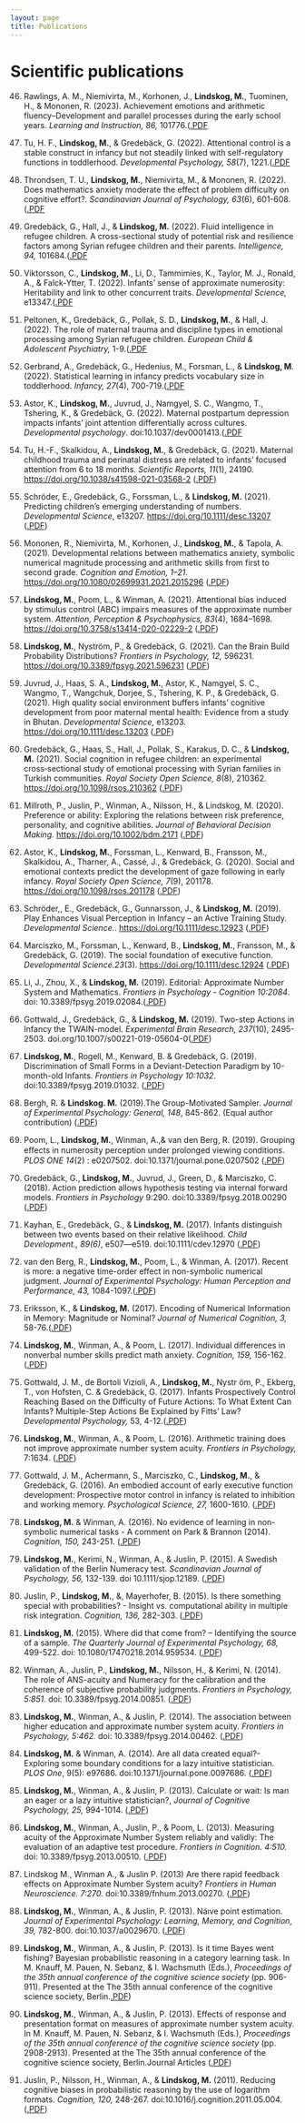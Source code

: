 ```yaml
---
layout: page
title: Publications
---
```


# Scientific publications
46. Rawlings, A. M., Niemivirta, M., Korhonen, J., **Lindskog, M.**, Tuominen, H., & Mononen, R. (2023). Achievement emotions and arithmetic fluency–Development and parallel processes during the early school years. *Learning and Instruction, 86,* 101776.([.PDF](pdf/publications/Rawlings_et_al_2023_LaI.pdf)

45. Tu, H. F., **Lindskog, M.**, & Gredebäck, G. (2022). Attentional control is a stable construct in infancy but not steadily linked with self-regulatory functions in toddlerhood. *Developmental Psychology, 58*(7), 1221.([.PDF](pdf/publications/Tu_et_al_2022_DevPsych.pdf)

44. Throndsen, T. U., **Lindskog, M.**, Niemivirta, M., & Mononen, R. (2022). Does mathematics anxiety moderate the effect of problem difficulty on cognitive effort?. *Scandinavian Journal of Psychology, 63*(6), 601-608.([.PDF](pdf/publications/Throndsen_et_al_2022_SJOP.pdf)

43. Gredebäck, G., Hall, J., & **Lindskog, M.** (2022). Fluid intelligence in refugee children. A cross-sectional study of potential risk and resilience factors among Syrian refugee children and their parents. *Intelligence, 94,* 101684.([.PDF](pdf/publications/Gredebäck_et_al_2022_Intelligence.pdf)

42. Viktorsson, C., **Lindskog, M.**, Li, D., Tammimies, K., Taylor, M. J., Ronald, A., & Falck‐Ytter, T. (2022). Infants’ sense of approximate numerosity: Heritability and link to other concurrent traits. *Developmental Science,* e13347.([.PDF](pdf/publications/Viktorsson_et_al_2022_DevSci.pdf)

41. Peltonen, K., Gredebäck, G., Pollak, S. D., **Lindskog, M.**, & Hall, J. (2022). The role of maternal trauma and discipline types in emotional processing among Syrian refugee children. *European Child & Adolescent Psychiatry,* 1-9.([.PDF](pdf/publications/Peltonen_et_al_2022_ECAP.pdf)
    
40. Gerbrand, A., Gredebäck, G., Hedenius, M., Forsman, L., & **Lindskog, M**. (2022). Statistical learning in infancy predicts vocabulary size in toddlerhood. *Infancy, 27*(4), 700-719.([.PDF](pdf/publications/Gerbrand_et_al_2022_Infancy.pdf)

39. Astor, K., **Lindskog, M.**, Juvrud, J., Namgyel, S. C., Wangmo, T., Tshering, K., & Gredebäck, G. (2022). Maternal postpartum depression impacts infants’ joint attention differentially across cultures. *Developmental psychology*. doi:10.1037/dev0001413.([.PDF](pdf/publications/Astor_et_al_2022_Dev_Psych.pdf)

38. Tu, H.-F., Skalkidou, A., **Lindskog, M.**, & Gredebäck, G. (2021). Maternal childhood trauma and perinatal distress are related to infants’ focused attention from 6 to 18 months. *Scientific Reports, 11*(1), 24190. https://doi.org/10.1038/s41598-021-03568-2 ([.PDF](pdf/publications/Tu_et_al_2021.pdf))

37. Schröder, E., Gredebäck, G., Forssman, L., & **Lindskog, M.** (2021). Predicting children’s emerging understanding of numbers. *Developmental Science*, e13207. https://doi.org/10.1111/desc.13207 ([.PDF](pdf/publications/Schroder_et_al_2021.pdf))

36. Mononen, R., Niemivirta, M., Korhonen, J., **Lindskog, M.**, & Tapola, A. (2021). Developmental relations between mathematics anxiety, symbolic numerical magnitude processing and arithmetic skills from first to second grade. *Cognition and Emotion, 1–21*. https://doi.org/10.1080/02699931.2021.2015296 ([.PDF](pdf/publications/Mononen_et_al_2021.pdf))

35. **Lindskog, M.**, Poom, L., & Winman, A. (2021). Attentional bias induced by stimulus control (ABC) impairs measures of the approximate number system. *Attention, Perception & Psychophysics, 83*(4), 1684–1698. https://doi.org/10.3758/s13414-020-02229-2 ([.PDF](pdf/publications/Lindskog_Winman_Poom_2021.pdf))

34. **Lindskog, M.**, Nyström, P., & Gredebäck, G. (2021). Can the Brain Build Probability Distributions? *Frontiers in Psychology, 12,* 596231. https://doi.org/10.3389/fpsyg.2021.596231 ([.PDF](pdf/publications/Lindskog_Nyström_Gredebäck_2021.pdf))

33. Juvrud, J., Haas, S. A., **Lindskog, M.**, Astor, K., Namgyel, S. C., Wangmo, T., Wangchuk, Dorjee, S., Tshering, K. P., & Gredebäck, G. (2021). High quality social environment buffers infants’ cognitive development from poor maternal mental health: Evidence from a study in Bhutan. *Developmental Science,* e13203. https://doi.org/10.1111/desc.13203 ([.PDF](pdf/publications/Juvrud_et_al_2021.pdf))

32. Gredebäck, G., Haas, S., Hall, J., Pollak, S., Karakus, D. C., & **Lindskog, M.** (2021). Social cognition in refugee children: an experimental cross‑sectional study of emotional processing with Syrian families in Turkish communities. *Royal Society Open Science, 8*(8), 210362. https://doi.org/10.1098/rsos.210362 ([.PDF](pdf/publications/Gredebäck_et_al_2021_RSOS.pdf))

31. Millroth, P., Juslin, P., Winman, A., Nilsson, H., & Lindskog, M. (2020). Preference or ability: Exploring the relations between risk preference, personality, and cognitive abilities. *Journal of Behavioral Decision Making.* https://doi.org/10.1002/bdm.2171 ([.PDF](pdf/publications/Millroth_Juslin_Winman_Nilsson_Lindskog_2020_JBDM.pdf))

30. Astor, K., **Lindskog, M.**, Forssman, L., Kenward, B., Fransson, M., Skalkidou, A., Tharner, A., Cassé, J., & Gredebäck, G. (2020). Social and emotional contexts predict the development of gaze following in early infancy. *Royal Society Open Science, 7*(9), 201178. https://doi.org/10.1098/rsos.201178  ([.PDF](pdf/publications/Astor_et_al_2020_Royal_Soc.pdf))

29. Schröder,, E., Gredebäck, G., Gunnarsson, J., & **Lindskog, M.** (2019). Play Enhances Visual Perception in Infancy – an Active Training Study. *Developmental Science.*. https://doi.org/10.1111/desc.12923 ([.PDF](pdf/publications/Schröder_Gredebäck_Gunnarsson_Lindskog_Dev_Sci_2019.pdf))

28. Marciszko, M., Forssman, L., Kenward, B., **Lindskog, M.**, Fransson, M., & Gredebäck, G. (2019). The social foundation of executive function. *Developmental Science.23*(3). https://doi.org/10.1111/desc.12924 ([.PDF](pdf/publications/Marciszko_Forssman_Kenaward_Lindskog_Fransson_Gredeb-ck_Dev_Sci_2019.pdf))

27. Li, J., Zhou, X., & **Lindskog, M.** (2019). Editorial: Approximate Number System and Mathematics. *Frontiers in Psychology - Cognition 10:2084*. doi: 10.3389/fpsyg.2019.02084.([.PDF](pdf/publications/Li_Zhou_Lindskog_2019_Frontiers.pdf))

26. Gottwald, J., Gredebäck, G., & **Lindskog, M.** (2019). Two-step Actions in Infancy the TWAIN-model. *Experimental Brain Research, 237*(10), 2495-2503. doi.org/10.1007/s00221-019-05604-0([.PDF](pdf/publications/Gottwald_Gredebäck_Lindskog_2019_ExperimentalBrainResearch.pdf))

25. **Lindskog, M.**, Rogell, M., Kenward, B. & Gredebäck, G. (2019). Discrimination of Small Forms in a Deviant-Detection Paradigm by 10-month-old Infants. *Frontiers in Psychology 10:1032*. doi:10.3389/fpsyg.2019.01032. ([.PDF](pdf/publications/Lindskog_Rogell_Kenward_Gredebäck_2019_Frontiers.pdf))

24. Bergh, R. & **Lindskog. M.** (2019).The Group-Motivated Sampler. *Journal of Experimental Psychology: General, 148*, 845-862. (Equal author contribution) ([.PDF](pdf/publications/Bergh_Lindskog_2019_JEP_G.pdf))

23. Poom, L., **Lindskog, M.**, Winman, A.,& van den Berg, R. (2019). Grouping eﬀects in numerosity perception under prolonged viewing conditions. *PLOS ONE 14*(2) : e0207502. doi:10.1371/journal.pone.0207502  ([.PDF](pdf/publications/Poom_Lindskog_Winman_vandenBerg_2019_PLOSOne.pdf))

22. Gredebäck, G., **Lindskog, M.**, Juvrud, J., Green, D., & Marciszko, C. (2018). Action prediction allows hypothesis testing via internal forward models. *Frontiers in Psychology* 9:290. doi:10.3389/fpsyg.2018.00290 ([.PDF](pdf/publications/Gredebäck_Lindskog_Juvrud_Green_Marciszko_2018_Frontiers.pdf))

21. Kayhan, E., Gredebäck, G., & **Lindskog, M.** (2017). Infants distinguish between two events based on their relative likelihood. *Child Development., 89(6)*, e507—e519. doi:10.1111/cdev.12970 ([.PDF](pdf/publications/Kayhan_Gredeback_Lindskog_2017_ChildDev.pdf))

20. van den Berg, R., **Lindskog, M.**, Poom, L., & Winman, A. (2017). Recent is more: a negative time-order effect in non-symbolic numerical judgment. *Journal of Experimental Psychology: Human Perception and Performance, 43,* 1084-1097.([.PDF](pdf/publications/vandenBerg_Lindskog_Poom_Winman_2017_JEP_HPP.pdf))

19. Eriksson, K., & **Lindskog, M.** (2017). Encoding of Numerical Information in Memory: Magnitude or Nominal? *Journal of Numerical Cognition, 3,* 58-76.([.PDF](pdf/publications/Eriksson_Lindskog_2017_JNC.pdf))

18. **Lindskog, M.**, Winman, A., & Poom, L. (2017). Individual differences in nonverbal number skills predict math anxiety. *Cognition, 159,* 156-162. ([.PDF](pdf/publications/Lindskog_Winman_Poom_2017_Cognition.pdf))

17. Gottwald, J. M., de Bortoli Vizioli, A., **Lindskog, M.**, Nystr ̈om, P., Ekberg, T., von Hofsten, C. & Gredebäck, G. (2017). Infants Prospectively Control Reaching Based on the Difficulty of Future Actions: To What Extent Can Infants? Multiple-Step Actions Be Explained by Fitts’ Law? *Developmental Psychology,* 53, 4-12.([.PDF](pdf/publications/Gottwald_et_al_2017_DevPsy.pdf))

16. **Lindskog, M.**, Winman, A., & Poom, L. (2016). Arithmetic training does not improve approximate number system acuity. *Frontiers in Psychology,* 7:1634. ([.PDF](pdf/publications/Lindskog_Winman_Poom_2016_Frontiers.pdf))

15. Gottwald, J. M., Achermann, S., Marciszko, C., **Lindskog, M.**, & Gredebäck, G. (2016). An embodied account of early executive function development: Prospective motor control in infancy is related to inhibition and working memory. *Psychological Science, 27,* 1600-1610. ([.PDF](pdf/publications/Gottwald_Achermann_Marciszko_Lindskog_Gredebäck_2016_PsySci.pdf))

14. **Lindskog, M.** & Winman, A. (2016). No evidence of learning in non-symbolic numerical tasks - A comment on Park & Brannon (2014). *Cognition, 150,* 243-251. ([.PDF](pdf/publications/Lindskog_Winman_2016_Cognition.pdf))

13. **Lindskog, M.**, Kerimi, N., Winman, A., & Juslin, P. (2015). A Swedish validation of the Berlin Numeracy test. *Scandinavian Journal of Psychology, 56,* 132-139. doi 10.1111/sjop.12189.  ([.PDF](pdf/publications/Lindskog_Kerimi_Winman_Juslin_2015_SJoP.pdf))

12. Juslin, P., **Lindskog, M.**, &, Mayerhofer, B. (2015). Is there something special with probabilities? - Insight vs. computational ability in multiple risk integration. *Cognition, 136,* 282-303. ([.PDF](pdf/publications/Juslin_Lindskog_Mayerhofer_2015_Cognition.pdf))

11. **Lindskog, M.** (2015). Where did that come from? – Identifying the source of a sample. *The Quarterly Journal of Experimental Psychology, 68,* 499-522. doi: 10.1080/17470218.2014.959534. ([.PDF](pdf/publications/Lindskog_2015_QJEP.pdf))

10. Winman, A., Juslin, P., **Lindskog, M.**, Nilsson, H., & Kerimi, N. (2014). The role of ANS-acuity and Numeracy for the calibration and the coherence of subjective probability judgments. *Frontiers in Psychology, 5:851.* doi: 10.3389/fpsyg.2014.00851. ([.PDF](pdf/publications/Winman_Juslin_Lindskog_Nilsson_Kerimi_2014_Frontiers.pdf))

9. **Lindskog, M.**, Winman, A., & Juslin, P. (2014). The association between higher education and approximate number system acuity. *Frontiers in Psychology, 5:462.* doi: 10.3389/fpsyg.2014.00462. ([.PDF](pdf/publications/Lindskog_Winman_Juslin_2014_Frontiers.pdf))

8. **Lindskog, M.** & Winman, A. (2014). Are all data created equal?- Exploring some boundary conditions for a lazy intuitive statistician. *PLOS One*, 9(5): e97686. doi:10.1371/journal.pone.0097686.  ([.PDF](pdf/publications/Lindskog_Winman_2014_PlosOne.pdf))

7. **Lindskog, M.**, Winman, A., & Juslin, P. (2013). Calculate or wait: Is man an eager or a lazy intuitive statistician?, *Journal of Cognitive Psychology, 25,* 994-1014. ([.PDF](pdf/publications/Lindskog_Winman_Juslin_2013_JoCP.pdf))

6. **Lindskog, M.**, Winman, A., Juslin, P., & Poom, L. (2013). Measuring acuity of the Approximate Number System reliably and validly: The evaluation of an adaptive test procedure. *Frontiers in Cognition. 4:510.* doi: 10.3389/fpsyg.2013.00510. ([.PDF](pdf/publications/Lindskog_Winman_Juslin_Poom_2013_Frontiers.pdf))

5. Lindskog M., Winman A., & Juslin P. (2013) Are there rapid feedback effects on Approximate Number System acuity? *Frontiers in Human Neuroscience. 7:270.* doi:10.3389/fnhum.2013.00270. ([.PDF](pdf/publications/Lindskog_Winman_Juslin_2013_Frontiers.pdf))

4. **Lindskog, M.**, Winman, A., & Juslin, P. (2013). Näıve point estimation. *Journal of Experimental Psychology: Learning, Memory, and Cognition, 39,* 782-800. doi:10.1037/a0029670. ([.PDF](pdf/publications/Lindskog_Winman_Juslin_2013_JEP_LMC.pdf))

3. **Lindskog, M.**, Winman, A., & Juslin, P. (2013). Is it time Bayes went fishing? Bayesian probabilistic reasoning in a category learning task. In M. Knauff, M. Pauen, N. Sebanz, & I. Wachsmuth (Eds.), *Proceedings of the 35th annual conference of the cognitive science society* (pp. 906-911). Presented at the The 35th annual conference of the cognitive science society, Berlin.[.PDF](pdf/publications/Lindskog_Winman_Juslin_2013a_CogScipdf.pdf))

2. **Lindskog, M.**, Winman, A., & Juslin, P. (2013). Effects of response and presentation format on measures of approximate number system acuity. In M. Knauff, M. Pauen, N. Sebanz, & I. Wachsmuth (Eds.), *Proceedings of the 35th annual conference of the cognitive science society* (pp. 2908-2913). Presented at the The 35th annual conference of the cognitive science society, Berlin.Journal Articles ([.PDF](pdf/publications/Lindskog_Juslin_Winman_2013b_CogSci.pdf))

1. Juslin, P., Nilsson, H., Winman, A., & **Lindskog, M.** (2011). Reducing cognitive biases in probabilistic reasoning by the use of logarithm formats. *Cognition, 120,* 248-267. doi:10.1016/j.cognition.2011.05.004. ([.PDF](pdf/publications/Juslin_Nilsson_Winman_Lindskog_2011_Cognition.pdf))
